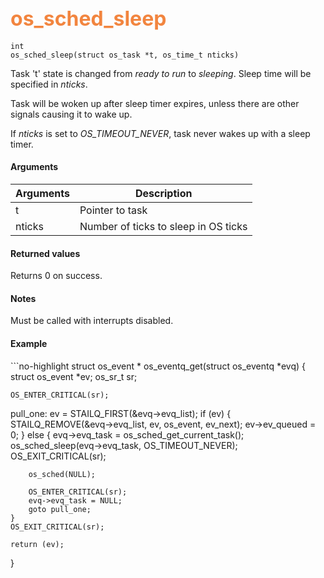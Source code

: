 ## <font color="#F2853F" style="font-size:24pt"> os_sched_sleep </font>

```no-highlight
int
os_sched_sleep(struct os_task *t, os_time_t nticks)
```

Task 't' state is changed from *ready to run* to *sleeping*. Sleep time will be specified in *nticks*.

Task will be woken up after sleep timer expires, unless there are other signals causing  it to wake up.

If *nticks* is set to *OS_TIMEOUT_NEVER*, task never wakes up with a sleep timer.

#### Arguments

| Arguments | Description |
|-----------|-------------|
| t | Pointer to task |
| nticks | Number of ticks to sleep in OS ticks |

#### Returned values

Returns 0 on success.

#### Notes

Must be called with interrupts disabled.

#### Example

<Add text to set up the context for the example here>
```no-highlight
struct os_event *
os_eventq_get(struct os_eventq *evq)
{
    struct os_event *ev;
    os_sr_t sr;

    OS_ENTER_CRITICAL(sr);
pull_one:
    ev = STAILQ_FIRST(&evq->evq_list);
    if (ev) {
        STAILQ_REMOVE(&evq->evq_list, ev, os_event, ev_next);
        ev->ev_queued = 0;
    } else {
        evq->evq_task = os_sched_get_current_task();
        os_sched_sleep(evq->evq_task, OS_TIMEOUT_NEVER);
        OS_EXIT_CRITICAL(sr);

        os_sched(NULL);

        OS_ENTER_CRITICAL(sr);
        evq->evq_task = NULL;
        goto pull_one;
    }
    OS_EXIT_CRITICAL(sr);

    return (ev);
}
```




